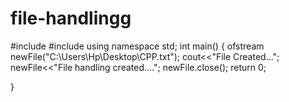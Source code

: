 # file-handlingg
#include<iostream>
#include<fstream>
using namespace std;
int main()
{
	ofstream newFile("C:\\Users\\Hp\\Desktop\\CPP.txt");
	cout<<"File Created...";
	newFile<<"File handling created....";
	newFile.close();
	return 0;
	
}
